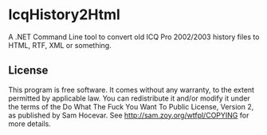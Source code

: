 # IcqHistory2Html

A .NET Command Line tool to convert old ICQ Pro 2002/2003 history files to HTML, RTF, XML or something.

## License

This program is free software. It comes without any warranty, to the extent permitted by applicable law. You can redistribute it and/or modify it under the terms of the Do What The Fuck You Want To Public License, Version 2, as published by Sam Hocevar. See http://sam.zoy.org/wtfpl/COPYING for more details.
